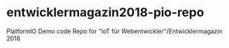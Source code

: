 # entwicklermagazin2018-pio-repo
PlatformIO Demo code Repo for "IoT für Webentwickler"/Entwicklermagazin 2018
